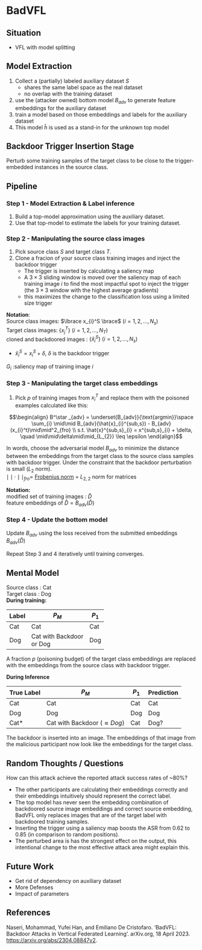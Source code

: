 # BadVFL

## Situation
- VFL with model splitting

##  Model Extraction
1. Collect a (partially) labeled auxiliary dataset $S$
   - shares the same label space as the real dataset
   - no overlap with the training dataset
2. use the (attacker owned) bottom model $B_{adv}$ to generate feature embeddings for the auxiliary dataset
3. train a model based on those embeddings and labels for the auxiliary dataset
4. This model $\hat h$ is used as a stand-in for the unknown top model

## Backdoor Trigger Insertion Stage

Perturb some training samples of the target class to be close to the trigger-embedded instances in the source class.

## Pipeline

### Step 1 - Model Extraction & Label inference
1. Build a top-model approximation using the auxiliary dataset.
2. Use that top-model to estimate the labels for your training dataset.
### Step 2 - Manipulating the source class images
1. Pick source class $S$ and target class $T$.
2. Clone a fracion of your source class training images and inject the backdoor trigger
   - The trigger is inserted by calculating a saliency map
   - A $3\times3$ sliding window is moved over the saliency map of each training image $i$ to find the most impactful spot to inject the trigger (the $3\times3$ window with the highest average gradients)
   - this maximizes the change to the classification loss using a limited size trigger


**Notation**:  
Source class images: $\lbrace x_{i}^S \brace$ $(i=1,2,\dots,N_{s})$  
Target class images: $\lbrace x_{j}^T \rbrace$ $(i=1,2,\dots,N_{T})$  
cloned and backdoored images : $\lbrace \hat{x}^S_{i} \rbrace$ $(i=1,2,\dots,N_{s})$  
- $\hat{x}^S_{i} = x^S_{i} + \delta$, $\delta$ is the backdoor trigger  

$G_i$ :saliency map of training image $i$
### Step 3 - Manipulating the target class embeddings
1. Pick $p%$ of training images from $x_i^T$ and replace them with the poisoned examples calculated like this:
```math
\begin{align}
B^\star _{adv} = \underset{B_{adv}}{\text{argmin}}\space \sum_{i} \mid\mid B_{adv}(\hat{x}_{i}^{sub,s}) - B_{adv}(x_{i}^t)\mid\mid^2_{fro} \\
s.t. \hat{x}^{sub,s}_{i} = x^{sub,s}_{i} + \delta, \quad \mid\mid\delta\mid\mid_{L_{2}} \leq \epsilon
\end{align}
```

In words, choose the adversarial model $B_{adv}$ to minimize the distance between the embeddings from the target class to the source class samples with backdoor trigger. Under the constraint that the backdoor perturbation is small ($L_{2}$ norm).  
$\mid\mid \cdot\mid\mid_{fro}=$ [Frobenius norm](https://en.wikipedia.org/wiki/Matrix_norm#Frobenius_norm) = $L_{2,2}$ norm for matrices

**Notation:**  
modified set of training images : $\hat D$  
feature embeddings of $\hat D = B_{adv}(\hat D)$ 
### Step 4 - Update the bottom model
Update $B_{adv}$ using the loss received from the submitted embeddings $B_{adv}(\hat D)$

Repeat Step 3 and 4 iteratively until training converges.


## Mental Model
Source class : Cat  
Target class : Dog  
**During training:**

| Label | $P_M$                       | $P_{1}$ |
| ----- | --------------------------- | ------- |
| Cat   | Cat                         | Cat     |
| Dog   | Cat with Backdoor<br>or Dog | Dog     |

A fraction $p$ (poisoning budget) of the target class embeddings are replaced with the embeddings from the source class with backdoor trigger.

**During Inference**

| True Label | $P_M$                             | $P_1$ | Prediction |
| ---------- | --------------------------------- | ----- | ---------- |
| Cat        | Cat                               | Cat   | Cat        |
| Dog        | Dog                               | Dog   | Dog        |
| Cat*       | Cat with Backdoor ($\approx Dog$) | Cat   | Dog?          |

The backdoor is inserted into an image. The embeddings of that image from the malicious participant now look like the embeddings for the target class.
## Random Thoughts / Questions

How can this attack achieve the reported attack success rates of ~80%?
- The other participants are calculating their embeddings correctly and 
their embeddings intuitively should represent the correct label.
- The top model has never seen the embedding combination of backdoored source image embeddings and correct source embedding, BadVFL only replaces images that are of the target label with backdoored training samples.
- Inserting the trigger using a saliency map boosts the ASR from 0.62 to 0.85 (in comparison to random positions).
- The perturbed area is has the strongest effect on the output, this intentional change to the most effective attack area might explain this.

## Future Work
- Get rid of dependency on auxiliary dataset
- More Defenses
- Impact of parameters

## References
Naseri, Mohammad, Yufei Han, and Emiliano De Cristofaro. ‘BadVFL: Backdoor Attacks in Vertical Federated Learning’. arXiv.org, 18 April 2023. https://arxiv.org/abs/2304.08847v2.
